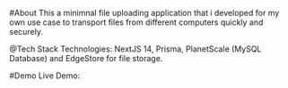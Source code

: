 #About
This a minimnal file uploading application that i developed for my own use case to transport files from different computers quickly and securely.

@Tech Stack
Technologies: NextJS 14, Prisma, PlanetScale (MySQL Database) and EdgeStore for file storage.

#Demo
Live Demo: 
